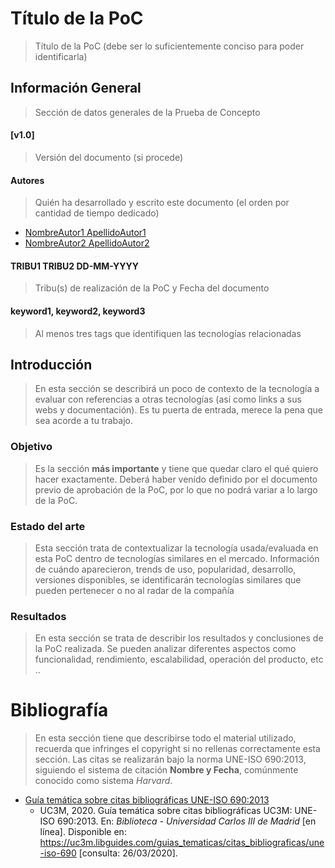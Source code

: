 # Título de la PoC
>Título de la PoC (debe ser lo suficientemente conciso para poder identificarla)

## Información General
>Sección de datos generales de la Prueba de Concepto

#### [v1.0]
> Versión del documento (si procede)

#### Autores
> Quién ha desarrollado y escrito este documento (el orden por cantidad de tiempo dedicado)
* [NombreAutor1 ApellidoAutor1](mailto:nombre1.apellido1.next@bbva.com)
* [NombreAutor2 ApellidoAutor2](mailto:nombre2.apellido2.next@bbva.com)

#### TRIBU1 TRIBU2 DD-MM-YYYY
> Tribu(s) de realización de la PoC y Fecha del documento

#### keyword1, keyword2, keyword3
> Al menos tres tags que identifiquen las tecnologías relacionadas

## Introducción
>En esta sección se describirá un poco de contexto de la tecnología a evaluar con referencias a otras tecnologías (así como links a sus webs y documentación). Es tu puerta de entrada, merece la pena que sea acorde a tu trabajo.

### Objetivo
>Es la sección **más importante** y tiene que quedar claro el qué quiero hacer exactamente. Deberá haber venido definido por el documento previo de aprobación de la PoC, por lo que no podrá variar a lo largo de la PoC.

### Estado del arte
> Esta sección trata de contextualizar la tecnología usada/evaluada en esta PoC dentro de tecnologías similares en el mercado. Información de cuándo aparecieron, trends de uso, popularidad, desarrollo, versiones disponibles, se identificarán tecnologías similares que pueden pertenecer o no al radar de la compañía

### Resultados
> En esta sección se trata de describir los resultados y conclusiones de la PoC realizada. Se pueden analizar diferentes aspectos como funcionalidad, rendimiento, escalabilidad, operación del producto, etc ..

# Bibliografía
> En esta sección tiene que describirse todo el material utilizado, recuerda que infringes el copyright si no rellenas correctamente esta sección. Las citas se realizarán bajo la norma UNE-ISO 690:2013, siguiendo el sistema de citación **Nombre y Fecha**, comúnmente conocido como sistema *Harvard*.
* [Guía temática sobre citas bibliográficas UNE-ISO 690:2013](https://uc3m.libguides.com/guias_tematicas/citas_bibliograficas/une-iso-690#articulo)
  - UC3M, 2020. Guía temática sobre citas bibliográficas UC3M: UNE-ISO 690:2013. En: *Biblioteca - Universidad Carlos III de Madrid* [en línea]. Disponible en: https://uc3m.libguides.com/guias_tematicas/citas_bibliograficas/une-iso-690 [consulta: 26/03/2020].